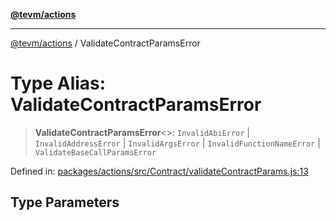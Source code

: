 [**@tevm/actions**](../README.md)

***

[@tevm/actions](../globals.md) / ValidateContractParamsError

# Type Alias: ValidateContractParamsError

> **ValidateContractParamsError**\<\>: `InvalidAbiError` \| `InvalidAddressError` \| `InvalidArgsError` \| `InvalidFunctionNameError` \| `ValidateBaseCallParamsError`

Defined in: [packages/actions/src/Contract/validateContractParams.js:13](https://github.com/evmts/tevm-monorepo/blob/main/packages/actions/src/Contract/validateContractParams.js#L13)

## Type Parameters
